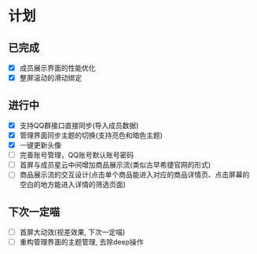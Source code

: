 # 计划
## 已完成
- [x] 成员展示界面的性能优化
- [x] 整屏滚动的滑动绑定

## 进行中
- [x] 支持QQ群接口直接同步(导入成员数据)
- [x] 管理界面同步主题的切换(支持亮色和暗色主题)
- [x] 一键更新头像
- [ ] 完善账号管理，QQ账号默认账号密码
- [ ] 首屏与成员星云中间增加商品展示流(类似古早希捷官网的形式)
- [ ] 商品展示流的交互设计(点击单个商品能进入对应的商品详情页、点击屏幕的空白的地方能进入详情的筛选页面)

## 下次一定喵
- [ ] 首屏大动效(视差效果, 下次一定喵)
- [ ] 重构管理界面的主题管理, 去除deep操作

